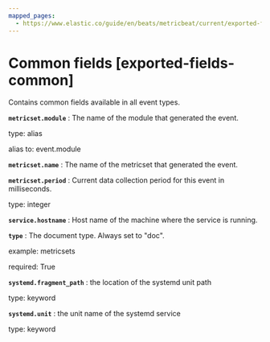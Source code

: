 ```yaml
---
mapped_pages:
  - https://www.elastic.co/guide/en/beats/metricbeat/current/exported-fields-common.html
---
```


# Common fields [exported-fields-common]

Contains common fields available in all event types.


**`metricset.module`**
:   The name of the module that generated the event.

type: alias

alias to: event.module


**`metricset.name`**
:   The name of the metricset that generated the event.


**`metricset.period`**
:   Current data collection period for this event in milliseconds.

type: integer


**`service.hostname`**
:   Host name of the machine where the service is running.


**`type`**
:   The document type. Always set to "doc".

example: metricsets

required: True


**`systemd.fragment_path`**
:   the location of the systemd unit path

type: keyword


**`systemd.unit`**
:   the unit name of the systemd service

type: keyword


